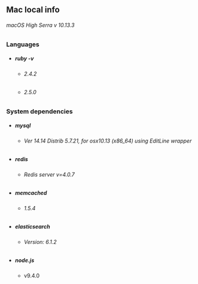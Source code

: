 ## Mac local info

###### macOS High Serra v 10.13.3

### Languages

* ##### ruby -v

  * ###### 2.4.2

  * ###### 2.5.0

### System dependencies

* ##### mysql 

  * ###### Ver 14.14 Distrib 5.7.21, for osx10.13 (x86_64) using  EditLine wrapper

* ##### redis

  * ###### Redis server v=4.0.7

* ##### memcached 

  * ###### 1.5.4

* ##### elasticsearch

  * ###### Version: 6.1.2

* ##### node.js

  * v9.4.0